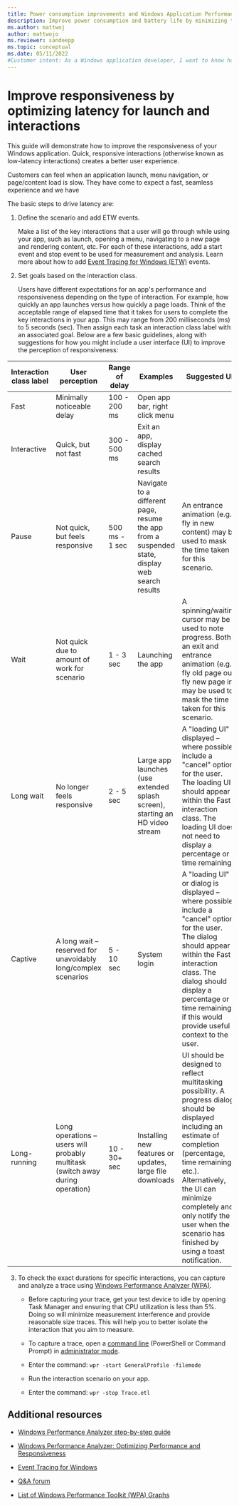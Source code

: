 ```yaml
---
title: Power consumption improvements and Windows Application Performance
description: Improve power consumption and battery life by minimizing the use of system resources and not waking the CPU when your Windows app is in the background.
ms.author: mattwoj
author: mattwojo
ms.reviewer: sandeepp
ms.topic: conceptual
ms.date: 05/11/2022
#Customer intent: As a Windows application developer, I want to know how to improve the way my app consumes power by identifying and minimizing the use of system resources and not waking the CPU when my app is in the background.
---
```


# Improve responsiveness by optimizing latency for launch and interactions

This guide will demonstrate how to improve the responsiveness of your Windows application. Quick, responsive interactions (otherwise known as low-latency interactions) creates a better user experience.

Customers can feel when an application launch, menu navigation, or page/content load is slow. They have come to expect a fast, seamless experience and we have

 The basic steps to drive latency are:

1. Define the scenario and add ETW events.

    Make a list of the key interactions that a user will go through while using your app, such as launch, opening a menu, navigating to a new page and rendering content, etc. For each of these interactions, add a start event and stop event to be used for measurement and analysis. Learn more about how to add [Event Tracing for Windows (ETW)](/windows/win32/etw/event-tracing-portal) events.

2. Set goals based on the interaction class.

    Users have different expectations for an app's performance and responsiveness depending on the type of interaction. For example, how quickly an app launches versus how quickly a page loads. Think of the acceptable range of elapsed time that it takes for users to complete the key interactions in your app. This may range from 200 milliseconds (ms) to 5 seconds (sec). Then assign each task an interaction class label with an associated goal. Below are a few basic guidelines, along with suggestions for how you might include a user interface (UI) to improve the perception of responsiveness:

| Interaction class label | User perception| Range of delay | Examples | Suggested UI |
|---|---|---|---|---|
| Fast | Minimally noticeable delay| 100 - 200 ms | Open app bar, right click menu | |
| Interactive | Quick, but not fast | 300 - 500 ms | Exit an app, display cached search results | |
| Pause | Not quick, but feels responsive | 500 ms - 1 sec | Navigate to a different page, resume the app from a suspended state, display web search results | An entrance animation (e.g. fly in new content) may be used to mask the time taken for this scenario. |
| Wait | Not quick due to amount of work for scenario | 1 - 3 sec | Launching the app | A spinning/waiting cursor may be used to note progress. Both an exit and entrance animation (e.g. fly old page out, fly new page in) may be used to mask the time taken for this scenario. |
| Long wait | No longer feels responsive | 2 - 5 sec| Large app launches (use extended splash screen), starting an HD video stream | A "loading UI" is displayed – where possible, include a "cancel" option for the user. The loading UI should appear within the Fast interaction class. The loading UI does not need to display a percentage or time remaining. |
| Captive | A long wait – reserved for unavoidably long/complex scenarios | 5 - 10 sec| System login | A "loading UI" or dialog is displayed – where possible, include a "cancel" option for the user. The dialog should appear within the Fast interaction class. The dialog should display a percentage or time remaining if this would provide useful context to the user. |
| Long-running | Long operations – users will probably multitask (switch away during operation) | 10 - 30+ sec| Installing new features or updates, large file downloads | UI should be designed to reflect multitasking possibility. A progress dialog should be displayed including an estimate of completion (percentage, time remaining, etc.). Alternatively, the UI can minimize completely and only notify the user when the scenario has finished by using a toast notification. |

3. To check the exact durations for specific interactions, you can capture and analyze a trace using [Windows Performance Analyzer (WPA)](/windows-hardware/test/wpt/windows-performance-analyzer).

    - Before capturing your trace, get your test device to idle by opening Task Manager and ensuring that CPU utilization is less than 5%. Doing so will minimize measurement interference and provide reasonable size traces. This will help you to better isolate the interaction that you aim to measure.

    - To capture a trace, open a [command line](/windows/terminal/) (PowerShell or Command Prompt) in [administrator mode](/windows/terminal/faq#how-do-i-run-a-shell-in-windows-terminal-in-administrator-mode).

    - Enter the command: `wpr -start GeneralProfile -filemode`

    - Run the interaction scenario on your app.

    - Enter the command: `wpr -stop Trace.etl`

## Additional resources

- [Windows Performance Analyzer step-by-step guide](/windows-hardware/test/wpt/wpa-step-by-step-guide)

- [Windows Performance Analyzer: Optimizing Performance and Responsiveness](/windows-hardware/test/wpt/optimizing-performance-and-responsiveness)

- [Event Tracing for Windows](/windows-hardware/test/wpt/event-tracing-for-windows)

- [Q&A forum](/answers/questions/812324/i-don39t-have-sampled-cpu-usage-data-in-my-profile.html)

- [List of Windows Performance Toolkit (WPA) Graphs](/windows-hardware/test/wpt/list-of-wpa-graphs)

